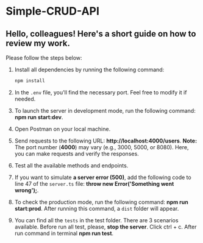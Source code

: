 # Simple-CRUD-API

## Hello, colleagues! Here's a short guide on how to review my work.

Please follow the steps below:

1. Install all dependencies by running the following command:
   
   ```bash
   npm install
2. In the `.env` file, you'll find the necessary port. Feel free to modify it if needed.

3. To launch the server in development mode, run the following command: **npm run start:dev**.

4. Open Postman on your local machine.

5. Send requests to the following URL: **http://localhost:4000/users**.
**Note:** The port number (**4000**) may vary (e.g., 3000, 5000, or 8080). Here, you can make requests and verify the responses.

6. Test all the available methods and endpoints.

7. If you want to simulate **a server error (500)**, add the following code to line 47 of the `server.ts` file: **throw new Error('Something went wrong');**.

8. To check the production mode, run the following command: **npm run start:prod**.
After running this command, a `dist` folder will appear.

9. You can find all the `tests` in the test folder. There are 3 scenarios available.
Before run all test, please, **stop the server**. Click ctrl + c. After run command in terminal **npm run test**.

